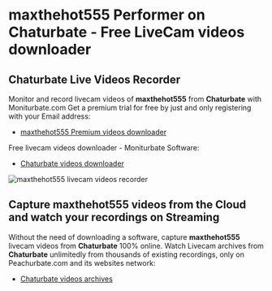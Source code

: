 # maxthehot555 Performer on Chaturbate - Free LiveCam videos downloader

## Chaturbate Live Videos Recorder

Monitor and record livecam videos of **maxthehot555** from **Chaturbate** with Moniturbate.com
Get a premium trial for free by just and only registering with your Email address:
* [maxthehot555 Premium videos downloader](https://moniturbate.com/request-demo-licence-key.html)

Free livecam videos downloader - Moniturbate Software:
* [Chaturbate videos downloader](https://moniturbate.com/moniturbate-download-software.html)

![maxthehot555 livecam videos recorder](https://peachurnet.com/templates/moniturbate-software.png)


## Capture maxthehot555 videos from the Cloud and watch your recordings on Streaming

Without the need of downloading a software, capture **maxthehot555** livecam videos from **Chaturbate** 100% online.
Watch Livecam archives from **Chaturbate** unlimitedly from thousands of existing recordings, only on Peachurbate.com and its websites network:
* [Chaturbate videos archives](https://peachurnet.com/)